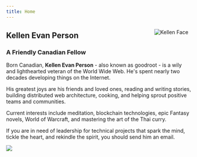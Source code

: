```yaml
---
title: Home
---
```

<img src="https://raw.githubusercontent.com/goodroot/goodroot.ca/master/themes/hugo-classic/images/kellen.png" style="max-width:30%;min-width:40px;float:right;padding:10px;" alt="Kellen Face">

## Kellen Evan Person

### A Friendly Canadian Fellow

Born Canadian, **Kellen Evan Person** - also known as goodroot - is a wily and lighthearted veteran of the World Wide Web. He's spent nearly two decades developing things on the Internet.

His greatest joys are his friends and loved ones, reading and writing stories, building distributed web architecture, cooking, and helping sprout positive teams and communities.

Current interests include meditation, blockchain technologies, epic Fantasy novels, World of Warcraft, and mastering the art of the Thai curry.

If you are in need of leadership for technical projects that spark the mind, tickle the heart, and rekindle the spirit, you should send him an email.

<img src="https://github.com/goodroot/hugo-classic/raw/master/images/partywizard.gif">
